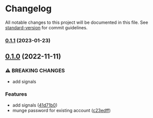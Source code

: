 # Changelog

All notable changes to this project will be documented in this file. See [standard-version](https://github.com/conventional-changelog/standard-version) for commit guidelines.

### [0.1.1](https://github.com/DataShades/ckanext-oidc-pkce/compare/v0.1.0...v0.1.1) (2023-01-23)

## [0.1.0](https://github.com/DataShades/ckanext-oidc-pkce/compare/v0.0.3...v0.1.0) (2022-11-11)


### ⚠ BREAKING CHANGES

* add signals

### Features

* add signals ([41d71b0](https://github.com/DataShades/ckanext-oidc-pkce/commit/41d71b0a7a3aeb2f815e209c52dd557d6366b9c3))
* munge password for existing account ([c23edff](https://github.com/DataShades/ckanext-oidc-pkce/commit/c23edff23fefe9f300e28d0098e42e5a5f3e0220))
